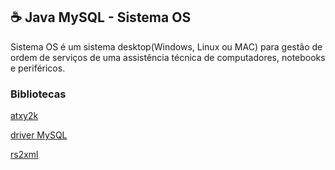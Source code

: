 ☕ Java MySQL - Sistema OS
-
Sistema OS é um sistema desktop(Windows, Linux ou MAC) para gestão de ordem de serviços de uma assistência técnica de computadores, notebooks e periféricos.

### Bibliotecas
[atxy2k](http://atxy2k.github.io/RestrictedTextField/)

[driver MySQL](https://dev.mysql.com/downloads/connector/j/)

[rs2xml](https://sourceforge.net/projects/finalangelsanddemons/files/rs2xml.jar/download)
